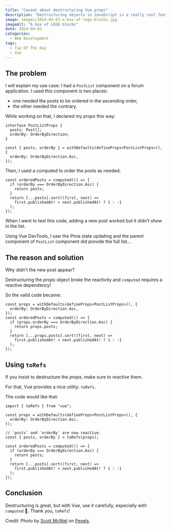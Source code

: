 ```yaml
---
title: "Caveat about destructuring Vue props"
description: "Destructuring objects in JavaScript is a really cool feature. Using it along with Vue can, however, take on a spin… Let’s dive into one caveat on the topic."
image: images/2024-04-03-a-box-of-lego-blocks.jpg
imageAlt: "A box of LEGO blocks"
date: 2024-04-03
categories:
  - Web Development
tags:
  - Tip Of The Day
  - Vue
---
```


## The problem

I will explain my use case: I had a `PostList` component on a forum application. I used this component is two places:

- one needed the posts to be ordered in the ascending order,
- the other needed the contrary.

While working on that, I declared my _props_ this way:

```tsx
interface PostListProps {
  posts: Post[];
  orderBy: OrderByDirection;
}

const { posts, orderBy } = withDefaults(defineProps<PostListProps>(), {
  orderBy: OrderByDirection.Asc,
});
```

Then, I used a computed to order the posts as needed:

```tsx
const orderedPosts = computed(() => {
  if (orderBy === OrderByDirection.Asc) {
    return posts;
  }
  return [...posts].sort((first, next) =>
    first.publishedAt! < next.publishedAt! ? 1 : -1
  );
});
```

When I went to test this code, adding a new post worked but it didn’t show in the list.

Using Vue DevTools, I saw the Pinia state updating and the parent component of `PostList` component did provide the full list…

## The reason and solution

Why didn’t the new post appear?

Destructuring the _props_ object broke the reactivity and `computed` requires a reactive dependency!

So the valid code became:

```tsx
const props = withDefaults(defineProps<PostListProps>(), {
  orderBy: OrderByDirection.Asc,
});
const orderedPosts = computed(() => {
  if (props.orderBy === OrderByDirection.Asc) {
    return props.posts;
  }
  return [...props.posts].sort((first, next) =>
    first.publishedAt! < next.publishedAt! ? 1 : -1
  );
});
```

## Using `toRefs`

If you insist to destructure the _props_, make sure to _reactive_ them.

For that, Vue provides a nice utility: `toRefs`.

The code would like that:

```tsx
import { toRefs } from "vue";

const props = withDefaults(defineProps<PostListProps>(), {
  orderBy: OrderByDirection.Asc,
});

// `posts` and `orderBy` are now reactive.
const { posts, orderBy } = toRefs(props);

const orderedPosts = computed(() => {
  if (orderBy === OrderByDirection.Asc) {
    return posts;
  }
  return [...posts].sort((first, next) =>
    first.publishedAt! < next.publishedAt! ? 1 : -1
  );
});
```

## Conclusion

Destructuring is great, but with Vue, use it carefully, especially with `computed` 🙂. Thank you, `toRefs`!

Credit: Photo by [Scott McNiel](https://www.pexels.com/@scott-mcniel-1364193/) on [Pexels](https://www.pexels.com/).
